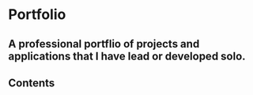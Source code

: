 # Portfolio

## A professional portflio of projects and applications that I have lead or developed solo.

## Contents


